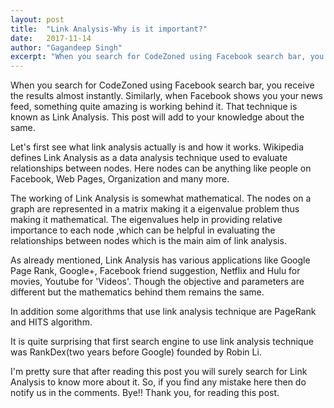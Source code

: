 ```yaml
---
layout: post
title:  "Link Analysis-Why is it important?"
date:   2017-11-14
author: "Gagandeep Singh"
excerpt: "When you search for CodeZoned using Facebook search bar, you receive the results almost instantly. Similarly, when Facebook shows you your news feed, something quite amazing is working behind it. That technique is known as Link Analysis. This post will add to your knowledge about the same."
---
```


When you search for CodeZoned using Facebook search bar, you receive the results almost instantly. Similarly, when Facebook shows you your news feed, something quite amazing is working behind it. That technique is known as Link Analysis. This post will add to your knowledge about the same.

Let's first see what link analysis actually is and how it works. Wikipedia defines Link Analysis as a data analysis technique used to evaluate relationships between nodes. Here nodes can be anything like people on Facebook, Web Pages, Organization and many more.

The working of Link Analysis is somewhat mathematical. The nodes on a graph are represented in a matrix making it a eigenvalue problem thus making it mathematical. The eigenvalues help in providing relative importance to each node ,which can be helpful in evaluating the relationships between nodes which is the main aim of link analysis.

As already mentioned, Link Analysis has various applications like Google Page Rank, Google+, Facebook friend suggestion, Netflix and Hulu for movies, Youtube for 'Videos'. Though the objective and parameters are different but the mathematics behind them remains the same.

In addition some algorithms that use link analysis technique are PageRank and HITS algorithm.

It is quite surprising that first search engine to use link analysis technique was RankDex(two years before Google) founded by Robin Li.

I'm pretty sure that after reading this post you will surely search for Link Analysis to know more about it. So, if you find any mistake here then do notify us in the comments. Bye!!
Thank you, for reading this post.
